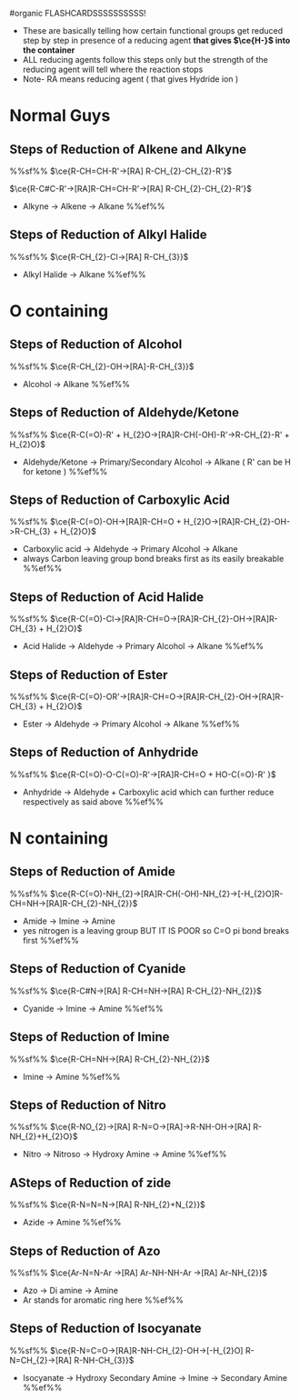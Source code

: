 #organic  FLASHCARDSSSSSSSSSS!

- These are basically telling how certain functional groups get reduced step by step in presence of a reducing agent **that gives $\ce{H-}$ into the container**
- ALL reducing agents follow this steps only but the strength of the reducing agent will tell where the reaction stops
- Note- RA means reducing agent ( that gives Hydride ion )

# Normal Guys

## Steps of Reduction of Alkene and Alkyne
%%sf%%
$\ce{R-CH=CH-R'->[RA] R-CH_{2}-CH_{2}-R'}$

$\ce{R-C#C-R'->[RA]R-CH=CH-R'->[RA] R-CH_{2}-CH_{2}-R'}$

- Alkyne -> Alkene -> Alkane
%%ef%%
## Steps of Reduction of Alkyl Halide
%%sf%%
$\ce{R-CH_{2}-Cl->[RA] R-CH_{3}}$

- Alkyl Halide -> Alkane
%%ef%%
# O containing

## Steps of Reduction of Alcohol
%%sf%%
$\ce{R-CH_{2}-OH->[RA]-R-CH_{3}}$

- Alcohol -> Alkane
%%ef%%
## Steps of Reduction of Aldehyde/Ketone
%%sf%%
$\ce{R-C(=O)-R' + H_{2}O->[RA]R-CH(-OH)-R'->R-CH_{2}-R' + H_{2}O}$

- Aldehyde/Ketone -> Primary/Secondary Alcohol -> Alkane ( R' can be H for ketone )
%%ef%%
## Steps of Reduction of Carboxylic Acid
%%sf%%
$\ce{R-C(=O)-OH->[RA]R-CH=O + H_{2}O->[RA]R-CH_{2}-OH->R-CH_{3} + H_{2}O}$

- Carboxylic acid -> Aldehyde -> Primary Alcohol -> Alkane
- always Carbon leaving group bond breaks first as its easily breakable
%%ef%%
## Steps of Reduction of Acid Halide
%%sf%%
$\ce{R-C(=O)-Cl->[RA]R-CH=O->[RA]R-CH_{2}-OH->[RA]R-CH_{3} + H_{2}O}$

- Acid Halide -> Aldehyde ->  Primary Alcohol -> Alkane
%%ef%%
## Steps of Reduction of Ester
%%sf%%
$\ce{R-C(=O)-OR'->[RA]R-CH=O->[RA]R-CH_{2}-OH->[RA]R-CH_{3} + H_{2}O}$

- Ester -> Aldehyde ->  Primary Alcohol -> Alkane
%%ef%%
## Steps of Reduction of Anhydride
%%sf%%
$\ce{R-C(=O)-O-C(=O)-R'->[RA]R-CH=O + HO-C(=O)-R' }$ 

- Anhydride -> Aldehyde + Carboxylic acid which can further reduce respectively as said above
%%ef%%
# N containing

## Steps of Reduction of Amide
%%sf%%
$\ce{R-C(=O)-NH_{2}->[RA]R-CH(-OH)-NH_{2}->[-H_{2}O]R-CH=NH->[RA]R-CH_{2}-NH_{2}}$

- Amide -> Imine -> Amine
- yes nitrogen is a leaving group BUT IT IS POOR so C=O pi bond breaks first
%%ef%%
## Steps of Reduction of Cyanide
%%sf%%
$\ce{R-C#N->[RA] R-CH=NH->[RA] R-CH_{2}-NH_{2}}$

- Cyanide -> Imine -> Amine
%%ef%%
## Steps of Reduction of Imine
%%sf%%
$\ce{R-CH=NH->[RA] R-CH_{2}-NH_{2}}$

- Imine -> Amine
%%ef%%
## Steps of Reduction of Nitro
%%sf%%
$\ce{R-NO_{2}->[RA] R-N=O->[RA]->R-NH-OH->[RA] R-NH_{2}+H_{2}O}$

- Nitro -> Nitroso -> Hydroxy Amine -> Amine
%%ef%%
## ASteps of Reduction of zide
%%sf%%
$\ce{R-N=N=N->[RA] R-NH_{2}+N_{2}}$

- Azide -> Amine
%%ef%%
## Steps of Reduction of Azo
%%sf%%
$\ce{Ar-N=N-Ar ->[RA] Ar-NH-NH-Ar ->[RA] Ar-NH_{2}}$

- Azo -> Di amine -> Amine
- Ar stands for aromatic ring here
%%ef%%
## Steps of Reduction of Isocyanate
%%sf%%
$\ce{R-N=C=O->[RA]R-NH-CH_{2}-OH->[-H_{2}O] R-N=CH_{2}->[RA] R-NH-CH_{3}}$

- Isocyanate -> Hydroxy Secondary Amine -> Imine -> Secondary Amine
%%ef%%